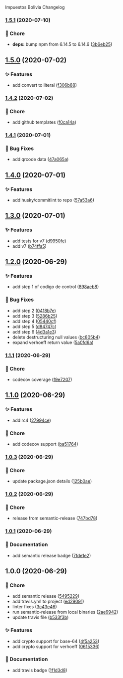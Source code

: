 Impuestos Bolivia Changelog

### [1.5.1](https://github.com/nearshorecode/impuestos-bo/compare/v1.5.0...v1.5.1) (2020-07-10)


### :wrench: Chore

* **deps:** bump npm from 6.14.5 to 6.14.6 ([3b6eb25](https://github.com/nearshorecode/impuestos-bo/commit/3b6eb25c1ed57143469dfbe573fc81b1a52d83d6))

## [1.5.0](https://github.com/nearshorecode/impuestos-bo/compare/v1.4.2...v1.5.0) (2020-07-02)


### :sparkles: Features

* add convert to literal ([f306b88](https://github.com/nearshorecode/impuestos-bo/commit/f306b886312c4d684c1cb67cebf91735419d9967))

### [1.4.2](https://github.com/nearshorecode/impuestos-bo/compare/v1.4.1...v1.4.2) (2020-07-02)


### :wrench: Chore

* add github templates ([f0ca14a](https://github.com/nearshorecode/impuestos-bo/commit/f0ca14aa6a651c302c5536cdd56c2b648b5c023c))

### [1.4.1](https://github.com/nearshorecode/impuestos-bo/compare/v1.4.0...v1.4.1) (2020-07-01)


### :bug: Bug Fixes

* add qrcode data ([47a065a](https://github.com/nearshorecode/impuestos-bo/commit/47a065af769584698e8b7ddfbe578a941e9882ef))

## [1.4.0](https://github.com/nearshorecode/impuestos-bo/compare/v1.3.0...v1.4.0) (2020-07-01)


### :sparkles: Features

* add husky/commitlint to repo ([57a53a6](https://github.com/nearshorecode/impuestos-bo/commit/57a53a68b2204de54ee0de8bef4d8a83dfef8b98))

## [1.3.0](https://github.com/nearshorecode/impuestos-bo/compare/v1.2.0...v1.3.0) (2020-07-01)


### :sparkles: Features

* add tests for v7 ([d9950fe](https://github.com/nearshorecode/impuestos-bo/commit/d9950fed2dc01c3c8603c6e609d328b459f56f09))
* add v7 ([b74ffa5](https://github.com/nearshorecode/impuestos-bo/commit/b74ffa564ed1deaafa78139535e493b21258b976))

## [1.2.0](https://github.com/nearshorecode/impuestos-bo/compare/v1.1.1...v1.2.0) (2020-06-29)


### :sparkles: Features

* add step 1 of codigo de control ([898aeb8](https://github.com/nearshorecode/impuestos-bo/commit/898aeb846af1d30458921c7f0a36ccf04dad3744))


### :bug: Bug Fixes

* add step 2 ([0418b7e](https://github.com/nearshorecode/impuestos-bo/commit/0418b7ea5a7a4d5d135bd841c06c5dd374ad4ba7))
* add step 3 ([5286b25](https://github.com/nearshorecode/impuestos-bo/commit/5286b25e4df8b771e4e1be2c943b660ec0a050d4))
* add step 4 ([05440cf](https://github.com/nearshorecode/impuestos-bo/commit/05440cfa2c683629ad89cc26de352504d7c656c1))
* add step 5 ([d84747c](https://github.com/nearshorecode/impuestos-bo/commit/d84747c23ab35e371b60a122ed9565fe49fb89bb))
* add step 6 ([4d3a1e3](https://github.com/nearshorecode/impuestos-bo/commit/4d3a1e3659d182c117cf5f15e8b14e190f01d56b))
* delete destructuring null values ([bc805b4](https://github.com/nearshorecode/impuestos-bo/commit/bc805b4e5f97d6f9f50680b8ae9b855d8516b011))
* expand verhoeff return value ([5a0fd6a](https://github.com/nearshorecode/impuestos-bo/commit/5a0fd6a5bd399bc3886babe5e40b8cd21272b348))

### [1.1.1](https://github.com/nearshorecode/impuestos-bo/compare/v1.1.0...v1.1.1) (2020-06-29)


### :wrench: Chore

* codecov coverage ([f9e7207](https://github.com/nearshorecode/impuestos-bo/commit/f9e7207e88b711a55aaaf5a6732244963ecfa764))

## [1.1.0](https://github.com/nearshorecode/impuestos-bo/compare/v1.0.3...v1.1.0) (2020-06-29)


### :sparkles: Features

* add rc4 ([27994ce](https://github.com/nearshorecode/impuestos-bo/commit/27994cee3348d3d9ba4371a2500504191faab693))


### :wrench: Chore

* add codecov support ([ba51764](https://github.com/nearshorecode/impuestos-bo/commit/ba517648d1f139a36ab492272f2a71c54ebac95c))

### [1.0.3](https://github.com/nearshorecode/impuestos-bo/compare/v1.0.2...v1.0.3) (2020-06-29)


### :wrench: Chore

* update package.json details ([125b0ae](https://github.com/nearshorecode/impuestos-bo/commit/125b0aed38a5be16afd6a0219e83682d1a640041))

### [1.0.2](https://github.com/nearshorecode/impuestos-bo/compare/v1.0.1...v1.0.2) (2020-06-29)


### :wrench: Chore

* release from semantic-release ([747bd78](https://github.com/nearshorecode/impuestos-bo/commit/747bd7832e2da6e33990fdd7a428b9b983691055))

### [1.0.1](https://github.com/nearshorecode/impuestos-bo/compare/v1.0.0...v1.0.1) (2020-06-29)


### :memo: Documentation

* add semantic release badge ([7fde1e2](https://github.com/nearshorecode/impuestos-bo/commit/7fde1e229466a455364aab0b2461d27d8e1f4c5f))

## 1.0.0 (2020-06-29)


### :wrench: Chore

* add semantic release ([5495229](https://github.com/nearshorecode/impuestos-bo/commit/5495229e0be0de02c949de33ec02b5605ef9b4c3))
* add travis.yml to project ([ed29091](https://github.com/nearshorecode/impuestos-bo/commit/ed2909111afda5a21a8d0ccb58cbe8449bdf4f62))
* linter fixes ([3c43e46](https://github.com/nearshorecode/impuestos-bo/commit/3c43e4614fc60a952fc859af03bac31fd6eb59d3))
* run semantic-release from local binaries ([2ae9942](https://github.com/nearshorecode/impuestos-bo/commit/2ae9942cf388c67bbc398306dcc09815c4c1ef7b))
* update travis file ([b533f3b](https://github.com/nearshorecode/impuestos-bo/commit/b533f3b6cf7d302777c86046e0fb6e897e07fa93))


### :sparkles: Features

* add crypto support for base-64 ([4f5a253](https://github.com/nearshorecode/impuestos-bo/commit/4f5a2538c94ef08539512618213e9f6db74c2f05))
* add crypto support for verhoeff ([0615336](https://github.com/nearshorecode/impuestos-bo/commit/0615336ed897528a91116b6dbae5c7a5230acab8))


### :memo: Documentation

* add travis badge ([1f1d3d8](https://github.com/nearshorecode/impuestos-bo/commit/1f1d3d88fbb0212aca5ab877d070a2b2b9a077d4))
